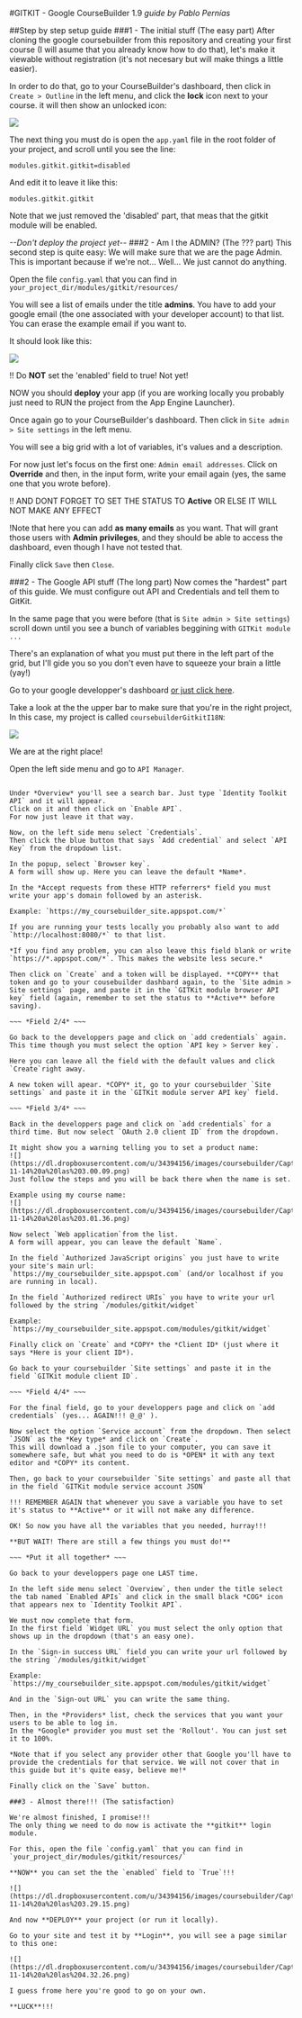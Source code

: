 #GITKIT - Google CourseBuilder 1.9
*guide by Pablo Pernías* 


##Step by step setup guide
###1 - The initial stuff (The easy part)
After cloning the google coursebuilder from this repository and creating your first course (I will asume that you already know how to do that), let's make it viewable without registration (it's not necesary but will make things a little easier).

In order to do that, go to your CourseBuilder's dashboard, then click in `Create > Outline` in the left menu, and click the **lock** icon next to your course. it will then show an unlocked icon:

![](https://dl.dropboxusercontent.com/u/34394156/images/coursebuilder/Captura%20de%20pantalla%202015-11-14%20a%20las%202.03.03.png)

The next thing you must do is open the `app.yaml` file in the root folder of your project, and scroll until you see the line:

`modules.gitkit.gitkit=disabled`

And edit it to leave it like this:

`modules.gitkit.gitkit`

Note that we just removed the 'disabled' part, that meas that the gitkit module will be enabled.

*--Don't deploy the project yet--*
###2 - Am I the ADMIN? (The ??? part)
This second step is quite easy: We will make sure that we are the page Admin. This is important because if we're not... Well... We just cannot do anything.

Open the file `config.yaml` that you can find in `your_project_dir/modules/gitkit/resources/`

You will see a list of emails under the title **admins**. You have to add your google email (the one associated with your developer account) to that list.
You can erase the example email if you want to.

It should look like this:

![](https://dl.dropboxusercontent.com/u/34394156/images/coursebuilder/Captura%20de%20pantalla%202015-11-14%20a%20las%202.17.37.png)

!! Do **NOT** set the 'enabled' field to true! Not yet!

NOW you should **deploy** your app (if you are working locally you probably just need to RUN the project from the App Engine Launcher).

Once again go to your CourseBuilder's dashboard. Then click in `Site admin > Site settings` in the left menu.

You will see a big grid with a lot of variables, it's values and a description.

For now just let's focus on the first one: `Admin email addresses`.
Click on **Override** and then, in the input form, write your email again (yes, the same one that you wrote before).

!! AND DONT FORGET TO SET THE STATUS TO **Active** OR ELSE IT WILL NOT MAKE ANY EFFECT

!Note that here you can add **as many emails** as you want. That will grant those users with **Admin privileges**, and they should be able to access the dashboard, even though I have not tested that.

Finally click `Save` then `Close`.

###2 - The Google API stuff (The long part)
Now comes the "hardest" part of this guide. We must configure out API and Credentials and tell them to GitKit.

In the same page that you were before (that is `Site admin > Site settings`) scroll down until you see a bunch of variables beggining with `GITKit module ...`

There's an explanation of what you must put there in the left part of the grid, but I'll gide you so you don't even have to squeeze your brain a little (yay!)

Go to your google developper's dashboard [or just click here](https://console.developers.google.com).

Take a look at the the upper bar to make sure that you're in the right project, In this case, my project is called `coursebuilderGitkitI18N`:

![](https://dl.dropboxusercontent.com/u/34394156/images/coursebuilder/Captura%20de%20pantalla%202015-11-14%20a%20las%202.35.19.png)

We are at the right place!

Open the left side menu and go to `API Manager`.

~~~ *Field 1/4* ~~~

Under *Overview* you'll see a search bar. Just type `Identity Toolkit API` and it will appear.
Click on it and then click on `Enable API`.
For now just leave it that way.

Now, on the left side menu select `Credentials`.
Then click the blue button that says `Add credential` and select `API Key` from the dropdown list.

In the popup, select `Browser key`.
A form will show up. Here you can leave the default *Name*.

In the *Accept requests from these HTTP referrers* field you must write your app's domain followed by an asterisk.

Example: `https://my_coursebuilder_site.appspot.com/*`

If you are running your tests locally you probably also want to add `http://localhost:8080/*` to that list.

*If you find any problem, you can also leave this field blank or write `https://*.appspot.com/*`. This makes the website less secure.*

Then click on `Create` and a token will be displayed. **COPY** that token and go to your cousebuilder dashbard again, to the `Site admin > Site settings` page, and paste it in the `GITKit module browser API key` field (again, remember to set the status to **Active** before saving).

~~~ *Field 2/4* ~~~

Go back to the developpers page and click on `add credentials` again. 
This time though you must select the option `API key > Server key`.

Here you can leave all the field with the default values and click `Create`right away.

A new token will apear. *COPY* it, go to your coursebuilder `Site settings` and paste it in the `GITKit module server API key` field.  

~~~ *Field 3/4* ~~~

Back in the developpers page and click on `add credentials` for a third time. But now select `OAuth 2.0 client ID` from the dropdown.

It might show you a warning telling you to set a product name: 
![](https://dl.dropboxusercontent.com/u/34394156/images/coursebuilder/Captura%20de%20pantalla%202015-11-14%20a%20las%203.00.09.png)
Just follow the steps and you will be back there when the name is set. 

Example using my course name:
![](https://dl.dropboxusercontent.com/u/34394156/images/coursebuilder/Captura%20de%20pantalla%202015-11-14%20a%20las%203.01.36.png)

Now select `Web application`from the list.
A form will appear, you can leave the default `Name`.

In the field `Authorized JavaScript origins` you just have to write your site's main url:
`https://my_coursebuilder_site.appspot.com` (and/or localhost if you are running in local).

In the field `Authorized redirect URIs` you have to write your url followed by the string `/modules/gitkit/widget`

Example:
`https://my_coursebuilder_site.appspot.com/modules/gitkit/widget`

Finally click on `Create` and *COPY* the *Client ID* (just where it says *Here is your client ID*).

Go back to your coursebuilder `Site settings` and paste it in the field `GITKit module client ID`.

~~~ *Field 4/4* ~~~

For the final field, go to your developpers page and click on `add credentials` (yes... AGAIN!!! @_@' ).

Now select the option `Service account` from the dropdown. Then select `JSON` as the *Key type* and click on `Create`.
This will download a .json file to your computer, you can save it somewhere safe, but what you need to do is *OPEN* it with any text editor and *COPY* its content.

Then, go back to your coursebuilder `Site settings` and paste all that in the field `GITKit module service account JSON`

!!! REMEMBER AGAIN that whenever you save a variable you have to set it's status to **Active** or it will not make any difference.

OK! So now you have all the variables that you needed, hurray!!!

**BUT WAIT! There are still a few things you must do!**

~~~ *Put it all together* ~~~

Go back to your developpers page one LAST time.

In the left side menu select `Overview`, then under the title select the tab named `Enabled APIs` and click in the small black *COG* icon that appears nex to `Identity Toolkit API`.

We must now complete that form.
In the first field `Widget URL` you must select the only option that shows up in the dropdown (that's an easy one).

In the `Sign-in success URL` field you can write your url followed by the string `/modules/gitkit/widget`

Example:
`https://my_coursebuilder_site.appspot.com/modules/gitkit/widget`

And in the `Sign-out URL` you can write the same thing.

Then, in the *Providers* list, check the services that you want your users to be able to log in.
In the *Google* provider you must set the 'Rollout'. You can just set it to 100%.

*Note that if you select any provider other that Google you'll have to provide the credentials for that service. We will not cover that in this guide but it's quite easy, believe me!*

Finally click on the `Save` button.

###3 - Almost there!!! (The satisfaction)

We're almost finished, I promise!!!
The only thing we need to do now is activate the **gitkit** login module.

For this, open the file `config.yaml` that you can find in `your_project_dir/modules/gitkit/resources/`

**NOW** you can set the the `enabled` field to `True`!!!

![](https://dl.dropboxusercontent.com/u/34394156/images/coursebuilder/Captura%20de%20pantalla%202015-11-14%20a%20las%203.29.15.png)

And now **DEPLOY** your project (or run it locally).

Go to your site and test it by **Login**, you will see a page similar to this one:

![](https://dl.dropboxusercontent.com/u/34394156/images/coursebuilder/Captura%20de%20pantalla%202015-11-14%20a%20las%204.32.26.png)

I guess frome here you're good to go on your own. 

**LUCK**!!!